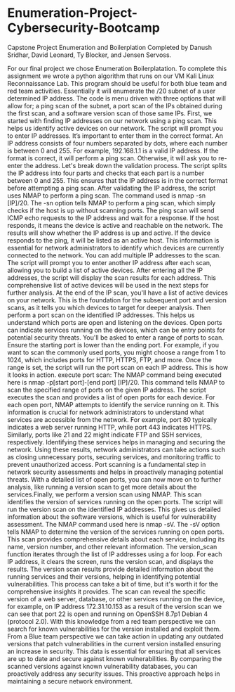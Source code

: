 # Enumeration-Project-Cybersecurity-Bootcamp
Capstone Project Enumeration and Boilerplation Completed by Danush Sridhar, David Leonard, Ty Blocker, and Jensen Servoss.

For our final project we chose Enumeration Boilerplatation. To complete this assignment we wrote a python algorithm that runs on our VM Kali Linux Reconnaissance Lab. This program should be useful for both blue team and red team activities. Essentially it will enumerate the /20 subnet of a user determined IP address. The code is menu driven with three options that will allow for; a ping scan of the subnet, a port scan of the IPs obtained during the first scan, and a software version scan of those same IPs. First, we started with finding IP addresses on our network using a ping scan. This helps us identify active devices on our network. The script will prompt you to enter IP addresses. It’s important to enter them in the correct format. An IP address consists of four numbers separated by dots, where each number is between 0 and 255. For example, 192.168.1.1 is a valid IP address. If the format is correct, it will perform a ping scan. Otherwise, it will ask you to re-enter the address. Let's break down the validation process. The script splits the IP address into four parts and checks that each part is a number between 0 and 255. This ensures that the IP address is in the correct format before attempting a ping scan. After validating the IP address, the script uses NMAP to perform a ping scan. The command used is nmap -sn [IP]/20. The -sn option tells NMAP to perform a ping scan, which simply checks if the host is up without scanning ports. The ping scan will send ICMP echo requests to the IP address and wait for a response. If the host responds, it means the device is active and reachable on the network. The results will show whether the IP address is up and active. If the device responds to the ping, it will be listed as an active host. This information is essential for network administrators to identify which devices are currently connected to the network. You can add multiple IP addresses to the scan. The script will prompt you to enter another IP address after each scan, allowing you to build a list of active devices. After entering all the IP addresses, the script will display the scan results for each address. This comprehensive list of active devices will be used in the next steps for further analysis. At the end of the IP scan, you'll have a list of active devices on your network. This is the foundation for the subsequent port and version scans, as it tells you which devices to target for deeper analysis. Then perform a port scan on the identified IP addresses. This helps us understand which ports are open and listening on the devices. Open ports can indicate services running on the devices, which can be entry points for potential security threats. You'll be asked to enter a range of ports to scan. Ensure the starting port is lower than the ending port. For example, if you want to scan the commonly used ports, you might choose a range from 1 to 1024, which includes ports for HTTP, HTTPS, FTP, and more. Once the range is set, the script will run the port scan on each IP address. This is how it looks in action. execute port scan: The NMAP command being executed here is nmap -p[start port]-[end port] [IP]/20. This command tells NMAP to scan the specified range of ports on the given IP address. The script executes the scan and provides a list of open ports for each device. For each open port, NMAP attempts to identify the service running on it. This information is crucial for network administrators to understand what services are accessible from the network. For example, port 80 typically indicates a web server running HTTP, while port 443 indicates HTTPS. Similarly, ports like 21 and 22 might indicate FTP and SSH services, respectively. Identifying these services helps in managing and securing the network. Using these results, network administrators can take actions such as closing unnecessary ports, securing services, and monitoring traffic to prevent unauthorized access. Port scanning is a fundamental step in network security assessments and helps in proactively managing potential threats. With a detailed list of open ports, you can now move on to further analysis, like running a version scan to get more details about the services.Finally, we perform a version scan using NMAP. This scan identifies the version of services running on the open ports. The script will run the version scan on the identified IP addresses. This gives us detailed information about the software versions, which is useful for vulnerability assessment. The NMAP command used here is nmap -sV. The -sV option tells NMAP to determine the version of the services running on open ports. This scan provides comprehensive details about each service, including its name, version number, and other relevant information. The version_scan function iterates through the list of IP addresses using a for loop. For each IP address, it clears the screen, runs the version scan, and displays the results. The version scan results provide detailed information about the running services and their versions, helping in identifying potential vulnerabilities. This process can take a bit of time, but it's worth it for the comprehensive insights it provides. The scan can reveal the specific version of a web server, database, or other services running on the device, for example, on IP address 172.31.10.153 as a result of the version scan we can see that port 22 is open and running on OpenSSH 8.7p1 Debian 4 (protocol 2.0). With this knowledge from a red team perspective we can search for known vulnerabilities for the version installed and exploit them. From a Blue team perspective we can take action in updating any outdated versions that patch vulnerabilities in the current version installed ensuring an increase in security. This data is essential for ensuring that all services are up to date and secure against known vulnerabilities. By comparing the scanned versions against known vulnerability databases, you can proactively address any security issues. This proactive approach helps in maintaining a secure network environment.






